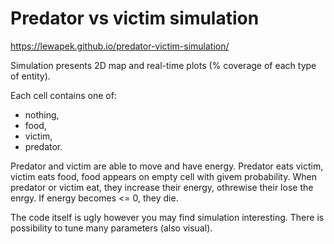 # Predator vs victim simulation

https://lewapek.github.io/predator-victim-simulation/

Simulation presents 2D map and real-time plots (% coverage of each type of entity).

Each cell contains one of:
  * nothing,
  * food,
  * victim,
  * predator.

Predator and victim are able to move and have energy. Predator eats victim, victim eats food, food appears on empty cell with givem probability. When predator or victim eat, they increase their energy, othrewise their lose the enrgy. If energy becomes <= 0, they die.

The code itself is ugly however you may find simulation interesting. There is possibility to tune many parameters (also visual).

